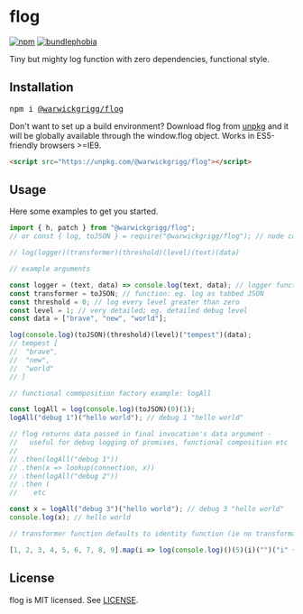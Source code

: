 # flog

[![npm](https://img.shields.io/npm/v/@warwickgrigg/flog.svg)](https://www.npmjs.org/package/@warwickgrigg/flog)
[![bundlephobia](https://img.shields.io/bundlephobia/minzip/@warwickgrigg/flog)](https://https://bundlephobia.com/result?p=@warwickgrigg/flog)

Tiny but mighty log function with zero dependencies, functional style.

## Installation

<pre>
npm i <a href=https://www.npmjs.com/package/@warwickgrigg/flog>@warwickgrigg/flog</a>
</pre>

Don't want to set up a build environment? Download flog from [unpkg](https://unpkg.com/@warwickgrigg/flog) and it will be globally available through the window.flog object. Works in ES5-friendly browsers >=IE9.

```html
<script src="https://unpkg.com/@warwickgrigg/flog"></script>
```

## Usage

Here some examples to get you started. 

```jsx
import { h, patch } from "@warwickgrigg/flog";
// or const { log, toJSON } = require("@warwickgrigg/flog"); // node common js

// log(logger)(transformer)(threshold)(level)(text)(data)

// example arguments

const logger = (text, data) => console.log(text, data); // logger function
const transformer = toJSON; // function: eg. log as tabbed JSON
const threshold = 0; // log every level greater than zero
const level = 1; // very detailed; eg. detailed debug level
const data = ["brave", "new", "world"];

log(console.log)(toJSON)(threshold)(level)("tempest")(data);
// tempest [
//  "brave",
//  "new",
//  "world"
// ]

// functional commposition factory example: logAll

const logAll = log(console.log)(toJSON)(0)(1);
logAll("debug 1")("hello world"); // debug 1 "hello world"

// flog returns data passed in final invocation's data argument -
//   useful for debug logging of promises, functional composition etc
//
// .then(logAll("debug 1"))
// .then(x => lookup(connection, x))
// .then(logAll("debug 2"))
// .then (
//    etc

const x = logAll("debug 3")("hello world"); // debug 3 "hello world"
console.log(x); // hello world

// transformer function defaults to identity function (ie no transformation)

[1, 2, 3, 4, 5, 6, 7, 8, 9].map(i => log(console.log)()(5)(i)("")("i" + i)); // i6 i7 i8 i9

```

## License

flog is MIT licensed. See [LICENSE](/LICENSE.md).